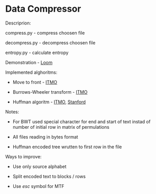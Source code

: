 # Data Compressor

Descriprion:

compress.py - compress choosen file

decompress.py - decompress choosen file

entropy.py - calculate entropy
  

Demonstration - [Loom](https://www.loom.com/share/c7548b75c57f480b870b516e6c2ad27b)


Implemented alghoritms:

 * Move to front - [ITMO](https://neerc.ifmo.ru/wiki/index.php?title=%D0%9F%D1%80%D0%B5%D0%BE%D0%B1%D1%80%D0%B0%D0%B7%D0%BE%D0%B2%D0%B0%D0%BD%D0%B8%D0%B5_MTF)

 * Burrows-Wheeler transform - [ITMO](https://neerc.ifmo.ru/wiki/index.php?title=%D0%9F%D1%80%D0%B5%D0%BE%D0%B1%D1%80%D0%B0%D0%B7%D0%BE%D0%B2%D0%B0%D0%BD%D0%B8%D0%B5_%D0%91%D0%B0%D1%80%D1%80%D0%BE%D1%83%D0%B7%D0%B0-%D0%A3%D0%B8%D0%BB%D0%B5%D1%80%D0%B0)

 * Huffman algoritm - [ITMO](https://neerc.ifmo.ru/wiki/index.php?title=%D0%90%D0%BB%D0%B3%D0%BE%D1%80%D0%B8%D1%82%D0%BC_%D0%A5%D0%B0%D1%84%D1%84%D0%BC%D0%B0%D0%BD%D0%B0), [Stanford](http://web.stanford.edu/class/archive/cs/cs106x/cs106x.1174/assnFiles/assign6/huffman-spec.html)

Notes:

 * For BWT used special character for end and start of text instad of number of initial row in matrix of permulations
 
 * All files reading in bytes format
 
 * Huffman encoded tree wrutten to first row in the file


Ways to improve:

 * Use only source alphabet 
 
 * Split encoded text to blocks / rows

 * Use *esc* symbol for MTF  
